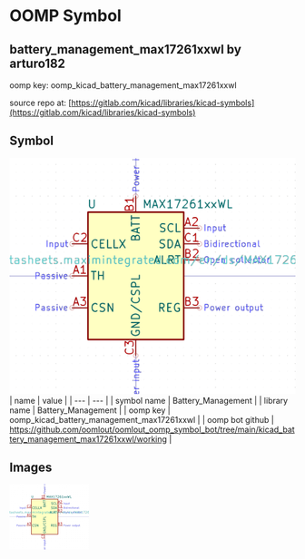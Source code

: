 # OOMP Symbol  
## battery_management_max17261xxwl  by arturo182  
  
oomp key: oomp_kicad_battery_management_max17261xxwl  
  
source repo at: [https://gitlab.com/kicad/libraries/kicad-symbols](https://gitlab.com/kicad/libraries/kicad-symbols)  
## Symbol  
  
[![working.png](working_600.png)](working.png)  
| name | value | 
| --- | --- | 
| symbol name | Battery_Management | 
| library name | Battery_Management | 
| oomp key | oomp_kicad_battery_management_max17261xxwl | 
| oomp bot github | https://github.com/oomlout/oomlout_oomp_symbol_bot/tree/main/kicad_battery_management_max17261xxwl/working | 
## Images  
  
[![working.png](working_140.png)](working.png)  
